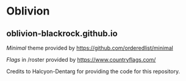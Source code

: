 # Oblivion
## oblivion-blackrock.github.io


*Minimal* theme provided by https://github.com/orderedlist/minimal

*Flags* in /roster provided by https://www.countryflags.com/

Credits to Halcyon-Dentarg for providing the code for this repository.
